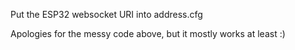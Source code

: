 Put the ESP32 websocket URI into address.cfg


Apologies for the messy code above, but it mostly works at least :)
